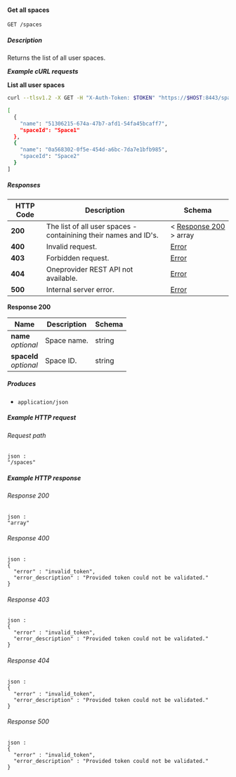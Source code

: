 
<a name="get_all_spaces"></a>
#### Get all spaces
```
GET /spaces
```


##### Description
Returns the list of all user spaces.

***Example cURL requests***

**List all user spaces**
```bash
curl --tlsv1.2 -X GET -H "X-Auth-Token: $TOKEN" "https://$HOST:8443/spaces"

[
  {
    "name": "51306215-674a-47b7-afd1-54fa45bcaff7",
    "spaceId": "Space1"
  },
  {
    "name": "0a568302-0f5e-454d-a6bc-7da7e1bfb985",
    "spaceId": "Space2"
  }
]
```


##### Responses

|HTTP Code|Description|Schema|
|---|---|---|
|**200**|The list of all user spaces - containining their names and ID's.|< [Response 200](#get_all_spaces-response-200) > array|
|**400**|Invalid request.|[Error](../definitions/Error.md#error)|
|**403**|Forbidden request.|[Error](../definitions/Error.md#error)|
|**404**|Oneprovider REST API not available.|[Error](../definitions/Error.md#error)|
|**500**|Internal server error.|[Error](../definitions/Error.md#error)|

<a name="get_all_spaces-response-200"></a>
**Response 200**

|Name|Description|Schema|
|---|---|---|
|**name**  <br>*optional*|Space name.|string|
|**spaceId**  <br>*optional*|Space ID.|string|


##### Produces

* `application/json`


##### Example HTTP request

###### Request path
```
json :
"/spaces"
```


##### Example HTTP response

###### Response 200
```
json :
"array"
```


###### Response 400
```
json :
{
  "error" : "invalid_token",
  "error_description" : "Provided token could not be validated."
}
```


###### Response 403
```
json :
{
  "error" : "invalid_token",
  "error_description" : "Provided token could not be validated."
}
```


###### Response 404
```
json :
{
  "error" : "invalid_token",
  "error_description" : "Provided token could not be validated."
}
```


###### Response 500
```
json :
{
  "error" : "invalid_token",
  "error_description" : "Provided token could not be validated."
}
```




